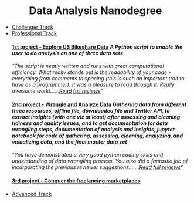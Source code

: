 <p><h1 align="center">Data Analysis Nanodegree</h1></p>

* [Challenger Track](1.%20Challenger%20Track "My XLSX solved files and certification of track exam")
* [Professional Track](2.%20Professional%20Track "Professional Track Projects")
     #### [1st project - Explore US Bikeshare Data](2.%20Professional%20Track/1st%20proj%20-%20%20Explore%20US%20Bikeshare%20Data#readme "A Python script to enable the user to do analysis on one of three data sets") *A Python script to enable the user to do analysis on one of three data sets*
    *"The script is neatly written and runs with great computational efficiency. What really stands out is the readability of your code - everything from comments to spacing (this is such an important trait to have as a programmer). It was a pleasure to read through it. Really awesome work!......[Read full reviews](2.%20Professional%20Track/1st%20proj%20-%20%20Explore%20US%20Bikeshare%20Data#reviews-highlights-for-my-submissions)"*
     #### [2nd project - Wrangle and Analyze Data](2.%20Professional%20Track/2nd%20proj%20-%20%20Wrangle%20and%20Analyze%20Data#readme "Gathering data from different three resources, offline file, downloaded file and Twitter API, to extract insights (with one viz at least) after assessing and cleaning tidiness and quality issues; and to get documentation for data wrangling steps, documentation of analysis and insights, jupyter notebook for code of gathering, assessing, cleaning, analyzing, and visualizing data, and the final master data set") *Gathering data from different three resources, offline file, downloaded file and Twitter API, to extract insights (with one viz at least) after assessing and cleaning tidiness and quality issues; and to get documentation for data wrangling steps, documentation of analysis and insights, jupyter notebook for code of gathering, assessing, cleaning, analyzing, and visualizing data, and the final master data set*
    *"You have demonstrated a very good python coding skills and understanding of data wrangling process. You also did a fantastic job of incorporating the previous reviewer suggestions.......[Read full reviews](Data%20Analysis%20Nanodegree/2.%20Professional%20Track/2nd%20proj%20-%20%20Wrangle%20and%20Analyze%20Data#reviews-highlights-for-my-submissions)"*
     #### [3rd project - Conquer the freelancing marketplaces](2.%20Professional%20Track/3rd%20proj%20-%20%20Conquer%20the%20freelancing%20marketplaces#readme)<br>
* [Advanced Track](3.%20Advanced%20Track "Advanced Track Projects")
